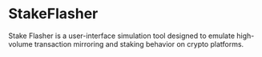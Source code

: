 # StakeFlasher
Stake Flasher is a user-interface simulation tool designed to emulate high-volume transaction mirroring and staking behavior on crypto platforms.
